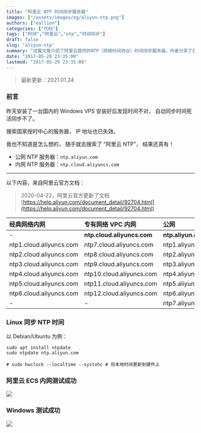 ```yaml
---
title: "阿里云 NTP 时间同步服务器"
images: ["/assets/images/og/aliyun-ntp.png"]
authors: ["eallion"]
categories: ["代码"]
tags: ["时间","阿里云","ntp","时间同步"]
draft: false
slug: "aliyun-ntp"
summary: "这篇文章介绍了阿里云提供的NTP（网络时间协议）时间同步服务器。作者分享了在安装国内的Windows VPS后遇到的时间同步问题，并提到搜索到阿里云官方文档中关于NTP的内容，以Debian/Ubuntu为例进行了示范。文章中没有提到具体的配置步骤和解决方法。"
date: "2017-05-29 23:35:00"
lastmod: "2017-05-29 23:35:00"
---
```


> 最新更新：2021.01.24

### 前言

昨天安装了一台国内的 Windows VPS
安装好后发现时间不对，
自动同步时间死活同步不了。

搜索国家授时中心的服务器，
IP 地址也已失效。

我也不知道是怎么想的，
随手就去搜索了 “阿里云 NTP”，
结果还真有！

- 公网 NTP 服务器：`ntp.aliyun.com`
- 内网 NTP 服务器：`ntp.cloud.aliyuncs.com`

----------

以下内容，来自阿里云官方文档：

> 2020-04-22，阿里云官方更新了文档
> [https://help.aliyun.com/document_detail/92704.html](https://help.aliyun.com/document_detail/92704.html)

| 经典网络内网 | 专有网络 VPC 内网 | 公网 |
|:-----|:--------|:-|
|-|**ntp.cloud.aliyuncs.com**|**ntp.aliyun.com**|
|ntp1.cloud.aliyuncs.com|ntp7.cloud.aliyuncs.com|ntp1.aliyun.com|
|ntp2.cloud.aliyuncs.com|ntp8.cloud.aliyuncs.com|ntp2.aliyun.com|
|ntp3.cloud.aliyuncs.com|ntp9.cloud.aliyuncs.com|ntp3.aliyun.com|
|ntp4.cloud.aliyuncs.com|ntp10.cloud.aliyuncs.com|ntp4.aliyun.com|
|ntp5.cloud.aliyuncs.com|ntp11.cloud.aliyuncs.com|ntp5.aliyun.com|
|ntp6.cloud.aliyuncs.com|ntp12.cloud.aliyuncs.com|ntp6.aliyun.com|
|-|-|ntp7.aliyun.com|

### Linux 同步 NTP 时间

以 Debian/Ubuntu 为例：

```
sudo apt install ntpdate
sudo ntpdate ntp.aliyun.com

# sudo hwclock --localtime --systohc # 将本地时间更新到硬件上
```

### 阿里云 ECS 内网测试成功

![](/assets/images/posts/2017/05/29/1589433496.png)

### Windows 测试成功

![](/assets/images/posts/2017/05/29/1972259171.png)
